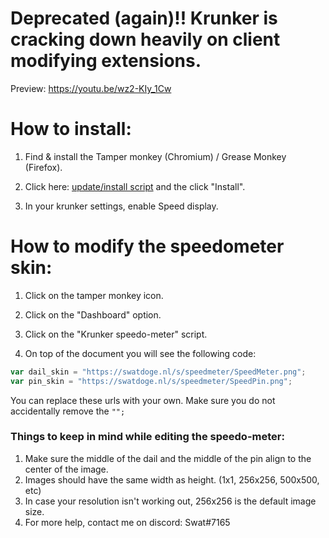 # Deprecated (again)!! Krunker is cracking down heavily on client modifying extensions.

Preview: https://youtu.be/wz2-KIy_1Cw
# How to install:

1. Find & install the Tamper monkey (Chromium) / Grease Monkey (Firefox).

2. Click here: [update/install script](https://github.com/SwatDoge/Krunker-Speed-Meter/raw/master/userscript.user.js "Update or install this script") and the click "Install".

3. In your krunker settings, enable Speed display.


# How to modify the speedometer skin:

 1. Click on the tamper monkey icon.
 
 2. Click on the "Dashboard" option.
 
 3. Click on the "Krunker speedo-meter" script.
 
 4. On top of the document you will see the following code:
```javascript
var dail_skin = "https://swatdoge.nl/s/speedmeter/SpeedMeter.png";
var pin_skin = "https://swatdoge.nl/s/speedmeter/SpeedPin.png";
```
You can replace these urls with your own. Make sure you do not accidentally remove the ```"";```

### Things to keep in mind while editing the speedo-meter:
1. Make sure the middle of the dail and the middle of the pin align to the center of the image.
2. Images should have the same width as height. (1x1, 256x256, 500x500, etc)
3. In case your resolution isn't working out, 256x256 is the default image size.
4. For more help, contact me on discord: Swat#7165

